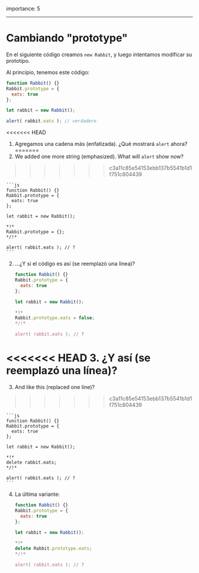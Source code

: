 importance: 5

---

# Cambiando "prototype"

En el siguiente código creamos `new Rabbit`, y luego intentamos modificar su prototipo.

Al principio, tenemos este código:

```js run
function Rabbit() {}
Rabbit.prototype = {
  eats: true
};

let rabbit = new Rabbit();

alert( rabbit.eats ); // verdadero
```


<<<<<<< HEAD
1. Agregamos una cadena más (enfatizada). ¿Qué mostrará `alert` ahora?
=======
1. We added one more string (emphasized). What will `alert` show now?
>>>>>>> c3a11c85e54153ebb137b5541b1d1f751c804439

    ```js
    function Rabbit() {}
    Rabbit.prototype = {
      eats: true
    };

    let rabbit = new Rabbit();

    *!*
    Rabbit.prototype = {};
    */!*

    alert( rabbit.eats ); // ?
    ```

2. ...¿Y si el código es así (se reemplazó una línea)?

    ```js
    function Rabbit() {}
    Rabbit.prototype = {
      eats: true
    };

    let rabbit = new Rabbit();

    *!*
    Rabbit.prototype.eats = false;
    */!*

    alert( rabbit.eats ); // ?
    ```

<<<<<<< HEAD
3. ¿Y así (se reemplazó una línea)?
=======
3. And like this (replaced one line)?
>>>>>>> c3a11c85e54153ebb137b5541b1d1f751c804439

    ```js
    function Rabbit() {}
    Rabbit.prototype = {
      eats: true
    };

    let rabbit = new Rabbit();

    *!*
    delete rabbit.eats;
    */!*

    alert( rabbit.eats ); // ?
    ```

4. La última variante:

    ```js
    function Rabbit() {}
    Rabbit.prototype = {
      eats: true
    };

    let rabbit = new Rabbit();

    *!*
    delete Rabbit.prototype.eats;
    */!*

    alert( rabbit.eats ); // ?
    ```
